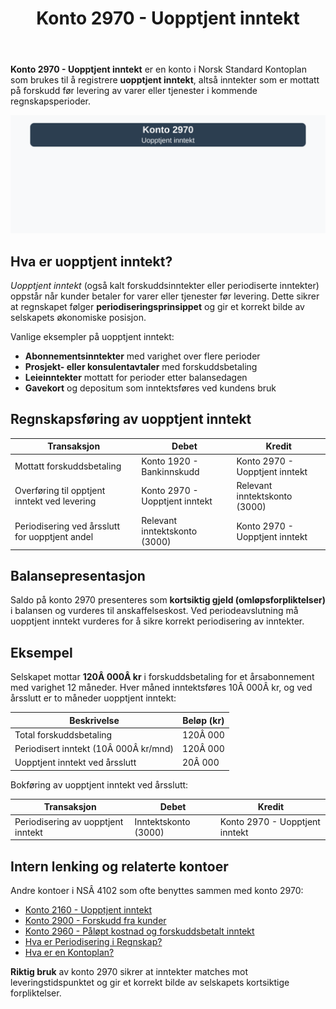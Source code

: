 ﻿---
title: "Konto 2970 - Uopptjent inntekt"
seoTitle: "2970-uopptjent-inntekt"
meta_description: '**Konto 2970 - Uopptjent inntekt** er en konto i Norsk Standard Kontoplan som brukes til å registrere **uopptjent inntekt**, altså inntekter som er mottatt pÃ...'
slug: 2970-uopptjent-inntekt
type: blog
layout: pages/single
---

**Konto 2970 - Uopptjent inntekt** er en konto i Norsk Standard Kontoplan som brukes til å registrere **uopptjent inntekt**, altså inntekter som er mottatt på forskudd før levering av varer eller tjenester i kommende regnskapsperioder.

![Illustrasjon av konto 2970 Uopptjent inntekt](2970-uopptjent-inntekt-image.svg)

## Hva er uopptjent inntekt?

*Uopptjent inntekt* (også kalt forskuddsinntekter eller periodiserte inntekter) oppstår når kunder betaler for varer eller tjenester før levering. Dette sikrer at regnskapet følger **periodiseringsprinsippet** og gir et korrekt bilde av selskapets økonomiske posisjon.

Vanlige eksempler på uopptjent inntekt:

* **Abonnementsinntekter** med varighet over flere perioder
* **Prosjekt- eller konsulentavtaler** med forskuddsbetaling
* **Leieinntekter** mottatt for perioder etter balansedagen
* **Gavekort** og depositum som inntektsføres ved kundens bruk

## Regnskapsføring av uopptjent inntekt

| Transaksjon                                   | Debet                                        | Kredit                                   |
|-----------------------------------------------|----------------------------------------------|------------------------------------------|
| Mottatt forskuddsbetaling                     | Konto 1920 - Bankinnskudd                    | Konto 2970 - Uopptjent inntekt            |
| Overføring til opptjent inntekt ved levering  | Konto 2970 - Uopptjent inntekt               | Relevant inntektskonto (3000)            |
| Periodisering ved årsslutt for uopptjent andel| Relevant inntektskonto (3000)               | Konto 2970 - Uopptjent inntekt            |

## Balansepresentasjon

Saldo på konto 2970 presenteres som **kortsiktig gjeld (omløpsforpliktelser)** i balansen og vurderes til anskaffelseskost. Ved periodeavslutning må uopptjent inntekt vurderes for å sikre korrekt periodisering av inntekter.

## Eksempel

Selskapet mottar **120Â 000Â kr** i forskuddsbetaling for et årsabonnement med varighet 12 måneder. Hver måned inntektsføres 10Â 000Â kr, og ved årsslutt er to måneder uopptjent inntekt:

| Beskrivelse                         | Beløp (kr) |
|-------------------------------------|------------|
| Total forskuddsbetaling             | 120Â 000    |
| Periodisert inntekt (10Â 000Â kr/mnd) | 120Â 000    |
| Uopptjent inntekt ved årsslutt      | 20Â 000     |

Bokføring av uopptjent inntekt ved årsslutt:

| Transaksjon                        | Debet                     | Kredit                       |
|------------------------------------|---------------------------|------------------------------|
| Periodisering av uopptjent inntekt | Inntektskonto (3000)      | Konto 2970 - Uopptjent inntekt |

## Intern lenking og relaterte kontoer

Andre kontoer i NSÂ 4102 som ofte benyttes sammen med konto 2970:

* [Konto 2160 - Uopptjent inntekt](/blogs/kontoplan/2160-uopptjent-inntekt "Konto 2160 - Uopptjent inntekt: Regnskapsføring av forskuddsinntekter")
* [Konto 2900 - Forskudd fra kunder](/blogs/kontoplan/2900-forskudd-fra-kunder "Konto 2900 - Forskudd fra kunder: Regnskapsføring av forskudd fra kunder")
* [Konto 2960 - Påløpt kostnad og forskuddsbetalt inntekt](/blogs/kontoplan/2960-palopte-kostnad-og-forskuddsbetalt-inntekt "Konto 2960 - Påløpt kostnad og forskuddsbetalt inntekt: Regnskapsføring av påløpt kostnad og forskuddsbetalt inntekt")
* [Hva er Periodisering i Regnskap?](/blogs/regnskap/hva-er-periodisering "Hva er Periodisering i Regnskap? Komplett Guide til Periodiseringsprinsippet")
* [Hva er en Kontoplan?](/blogs/regnskap/hva-er-kontoplan "Hva er en Kontoplan? Komplett Guide til Kontoplaner i Norsk Regnskap")

**Riktig bruk** av konto 2970 sikrer at inntekter matches mot leveringstidspunktet og gir et korrekt bilde av selskapets kortsiktige forpliktelser.







